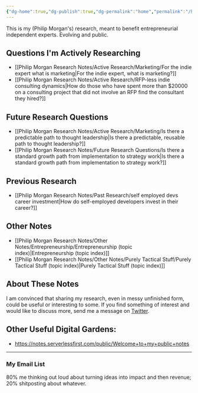 ```yaml
---
{"dg-home":true,"dg-publish":true,"dg-permalink":"home","permalink":"/home/","tags":"gardenEntry"}
---
```


This is my (Philip Morgan's) research, meant to benefit entrepreneurial independent experts. Evolving and public.

## Questions I'm Actively Researching

- [[Philip Morgan Research Notes/Active Research/Marketing/For the indie expert what is marketing|For the indie expert, what is marketing?]]
- [[Philip Morgan Research Notes/Active Research/RFP-less indie consulting dynamics|How do those who have spent more than $20000 on a consulting project that did not involve an RFP find the consultant they hired?]]

## Future Research Questions

- [[Philip Morgan Research Notes/Active Research/Marketing/Is there a predictable path to thought leadership|Is there a predictable, reusable path to thought leadership?]]
- [[Philip Morgan Research Notes/Future Research Questions/Is there a standard growth path from implementation to strategy work|Is there a standard growth path from implementation to strategy work?]]

## Previous Research

- [[Philip Morgan Research Notes/Past Research/self employed devs career investment|How do self-employed developers invest in their career?]]

## Other Notes

- [[Philip Morgan Research Notes/Other Notes/Entrepreneurship/Entrepreneurship (topic index)|Entrepreneurship (topic index)]]
- [[Philip Morgan Research Notes/Other Notes/Purely Tactical Stuff/Purely Tactical Stuff (topic index)|Purely Tactical Stuff (topic index)]]


## About These Notes

I am convinced that sharing my research, even in messy unfinished form, could be useful or interesting to some. If you find something of interest and would like to discuss more, send me a message on [Twitter](https://twitter.com/Philip_Morgan).

## Other Useful Digital Gardens:

- <https://notes.serverlessfirst.com/public/Welcome+to+my+public+notes>


<div class="transclusion">

---

### My Email List

80% me thinking out loud about turning ideas into impact and then revenue; 20% shitposting about whatever.

<script async data-uid="7f3b9aa331" src="https://philip-morgan-consulting.ck.page/7f3b9aa331/index.js"></script>
</div>

